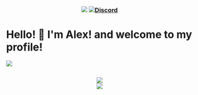 <h3 align="center">
  <img src="https://img.shields.io/github/followers/Soullessly?label=Followers&style=for-the-badge&color=blue">
  <a href="https://discord.gg/skirts/" alt="Discord">
<img alt="Discord" src="https://img.shields.io/discord/907088745675763762?style=for-the-badge&color=blue">
  </a>
  <h1>Hello! 👋 I'm Alex! and welcome to my profile! </h1>
</h3>

![](https://giphy.com/gifs/scaler-official-dogs-computer-typing-Dh5q0sShxgp13DwrvG.gif)
<h2 align="center">
  <a href="https://github.com/Soullessly">
    <img align="center" src="https://github-readme-stats.vercel.app/api/?username=Soullessly&show_icons=true&theme=synthwave">
  </a>
  <br>
  <a href="https://github.com/Soullessly">
    <img align="center" src="https://github-readme-stats.vercel.app/api/top-langs/?username=Soullessly&theme=synthwave">
  </a>
</h2>
<br>
